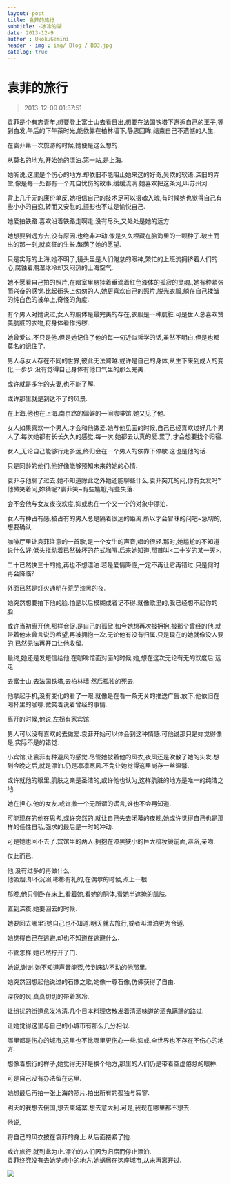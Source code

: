 ```yaml
---
layout: post
title: 袁菲的旅行
subtitle: -冰冷的湖
date: 2013-12-9
author : UkokuGemini
header - img : img/ Blog / B03.jpg
catalog: true
---
```

# 袁菲的旅行
> 2013-12-09 01:37:51


袁菲是个有志青年,想要登上富士山去看日出,想要在法国铁塔下邂逅自己的王子,等到白发,午后的下午茶时光,能依靠在柏林墙下,静思回眸,结束自己不遗憾的人生.  
  
在袁菲第一次旅游的时候,她便是这么想的.  
  
从莫名的地方,开始她的漂泊.第一站,是上海.  
  
她听说,这里是个伤心的地方.却依旧不能阻止她来这的好奇,吴侬的软语,深旧的弄堂,像是每一处都有一个兀自忧伤的故事,缓缓流淌.她喜欢把这条河,叫苏州河.  
  
背上几千元的廉价单反,她相信自己的技术足可以摄魂入魄,有时候她也觉得自己有些小小的自恋,转而又安慰的,摄影也不过是愉悦自己.  
  
她爱拍铁路.喜欢沿着铁路走啊走,没有尽头,又处处是她的远方.  
  
她想要到远方去,没有原因.也绝非冲动.像是久久埋藏在脑海里的一颗种子.破土而出的那一刻,就疯狂的生长.繁荫了她的愿望.  
  
只是实际的上海,她不明了,镜头里是人们倦怠的眼神,繁忙的上班流拥挤着人们的心,腐蚀着潮湿冰冷却又闷热的上海空气.  
  
她不愿看自己拍的照片,在暗室里悬挂着垂滴着红色液体的孤寂的灵魂.,她有种紧张而兴奋的感觉.比起街头上匆匆的人,她更喜欢自己的照片,脱光衣服,躺在自己揉皱的纯白色的被单上,奇怪的角度.  
  
有个男人对她说过,女人的胴体是最完美的存在,衣服是一种肮脏.可是世人总喜欢赞美肮脏的衣物,将身体看作污秽.  
  
她曾爱过.不只是他.但是她记住了他的每一句近似哲学的话,虽然不明白,但是也都莫名的记住了.  
  
男人与女人存在不同的世界,彼此无法跨越.或许是自己的身体,从生下来到成人的变化,一步步.没有觉得自己身体有他口气里的那么完美.  
  
或许就是多年的夫妻,也不能了解.  
  
或许那里就是到达不了的风景.  
  
在上海,他也在上海.南京路的偏僻的一间咖啡馆.她又见了他.  
  
女人如果喜欢一个男人,才会和他做爱.她与他见面的时候,自己已经喜欢过好几个男人了.每次她都有长长久久的感觉,每一次,她都去认真的爱.累了,才会想要找个归宿.  
  
女人,无论自己能够行走多远,终归会在一个男人的依靠下停歇.这也是他的话.  
  
只是同龄的他们,他好像能够预知未来的她的心情.  
  
袁菲与他聊了过去.她不知道除此之外她还能聊些什么.袁菲突兀的问,你有女友吗?他微笑着问,妳猜呢?袁菲笑~有些尴尬,有些失落.  
  
会不会他与女友夜夜欢度,抑或也在一个又一个的对象中漂泊.  
  
女人有种占有感,被占有的男人总是隔着很远的距离.所以才会冒昧的问吧~急切的,想要确认.  
  
咖啡厅里让袁菲注意的一首歌,是一个女生的声音,唱的很轻.那时,她尴尬的不知道说什么好,低头搅动着已然破坏的花式咖啡.后来她知道,那首叫<二十岁的某一天>.  
  
二十已然快三十的她,再也不想漂泊.若是爱情降临,一定不再让它再错过.只是何时再会降临?  
  
外面已然是灯火通明在荒芜漆黑的夜.  
  
她突然想要拍下他的脸.怕是以后模糊或者记不得.就像歌里的,我已经想不起你的脸.  
  
或许当初离开他,那样仓促.是自己的孤傲.如今她想再次被拥抱,被那个曾经的他.就带着他未曾言说的希望,再被拥抱一次.无论他有没有归属.只是现在的她就像没人要的,已然无法再开口让他收留.  
  
最终,她还是发短信给他,在咖啡馆面对面的时候.她,想在这次无论有无的欢度后,远走.  
  
去富士山,去法国铁塔,去柏林墙.然后孤独的死去.  
  
他拿起手机,没有变化的看了一眼.就像是在看一条无关的推送广告.放下,他依旧在喝杯里的咖啡.微笑着说着曾经的事情.  
  
离开的时候,他说,左拐有家宾馆.  
  
男人可以没有喜欢的去做爱.袁菲开始可以体会到这种情感.可他说那只是妳觉得像是,实际不是的错觉.  
  
小宾馆,让袁菲有种避风的感觉.尽管她披着他的风衣,夜风还是吹散了她的头发.想到今晚之后,就是漂泊.仍是凛凛寒风.不免让她觉得这里尚存一丝温馨.  
  
或许就他的眼里,肌肤之亲是圣洁的,或许他也认为,这样肮脏的地方是唯一的纯洁之地.  
  
她在担心,他的女友.或许撒一个无所谓的谎言,谁也不会再知道.  
  
可能现在的他在思考,或许突然的,就让自己失去闭幕的夜晚,她或许觉得自己也是那样的任性自私,强求的最后是一时的冲动.  
  
可是她也回不去了.宾馆里的两人,拥抱在漆黑狭小的巨大梳妆镜前面,淋浴,亲吻.  
  
仅此而已.  
  
他,没有过多的再做什么.  
他吸烟,却不沉溺,彬彬有礼的,在偶尔的时候,点上一根.  
  
那晚,他只侧卧在床上,看着她,看她的胴体,看她半遮掩的肌肤.  
  
直到深夜,她要回去的时候.  
  
她要回去哪里?她自己也不知道.明天就去旅行,或者叫漂泊更为合适.  
  
她觉得自己在逃避,却也不知道在逃避什么.  
  
不管怎样,她已然拧开了门.  
  
她说,谢谢.她不知道声音能否,传到床边不动的他那里.  
  
她突然回想起他说过的石像之歌,她像一尊石像,仿佛获得了自由.  
  
深夜的风,真真切切的带着寒冷.  
  
让纷扰的街道愈发冷清.几个日本料理店散发着清酒味道的酒鬼蹒跚的路过.  
  
让她觉得这里与自己的小城市有那么几分相似.  
  
哪里都是伤心的城市,这里也不比哪里更伤心一些.抑或,全世界也不存在不伤心的地方.  
  
想像着旅行的样子,她觉得无非是换个地方,那里的人们仍是带着空虚倦怠的眼神.  
  
可是自己没有办法留在这里.  
  
她想最后再拍一张上海的照片.拍出所有的孤独与寂寥.  
  
  
  
明天的我想去俄国,想去柬埔寨,想去意大利.可是,我现在哪里都不想去.  
  
他说,  
  
将自己的风衣披在袁菲的身上.从后面搂紧了她.  
  
  
或许旅行,就到此为止.漂泊的人们因为归宿而停止漂泊.  
袁菲终究没有去她梦想中的地方.她蜗居在这座城市,从未再离开过.  
  
  
  
![](../images/B43162A2)